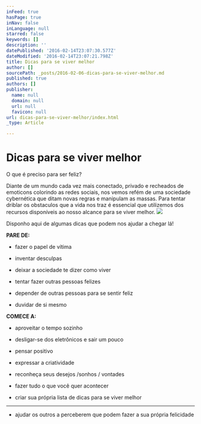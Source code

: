 ```yaml
---
inFeed: true
hasPage: true
inNav: false
inLanguage: null
starred: false
keywords: []
description: ''
datePublished: '2016-02-14T23:07:30.577Z'
dateModified: '2016-02-14T23:07:21.798Z'
title: Dicas para se viver melhor
author: []
sourcePath: _posts/2016-02-06-dicas-para-se-viver-melhor.md
published: true
authors: []
publisher:
  name: null
  domain: null
  url: null
  favicon: null
url: dicas-para-se-viver-melhor/index.html
_type: Article

---
```

# Dicas para se viver melhor

O que é preciso para ser feliz?

Diante de um mundo cada vez mais conectado, privado e recheados de emoticons colorindo as redes sociais, nos vemos refém de uma sociedade cybernética que ditam novas regras e manipulam as massas. Para tentar driblar os obstaculos que a vida nos traz é essencial que utilizemos dos recursos disponíveis ao nosso alcance para se viver melhor. ![](https://s3-us-west-2.amazonaws.com/the-grid-img/p/e71ac3efb8d283ac1b3c7b067d3a37eb309bd84c.png)

Disponho aqui de algumas dicas que podem nos ajudar a chegar lá!

**PARE DE:**

* fazer o papel de vítima 

* inventar desculpas

* deixar a sociedade te dizer como viver

* tentar fazer outras pessoas felizes

* depender de outras pessoas para se sentir feliz

* duvidar de si mesmo

**COMECE A:**

* aproveitar o tempo sozinho

* desligar-se dos eletrônicos e sair um pouco

* pensar positivo

* expressar a criatividade

* reconheça seus desejos /sonhos / vontades

* fazer tudo o que você quer acontecer

* criar sua própria lista de dicas para se viver melhor

****

* ajudar os outros a perceberem que podem fazer a sua própria felicidade